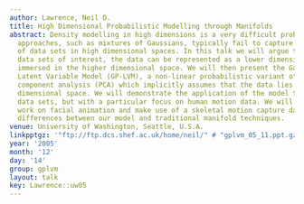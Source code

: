 ```yaml
---
author: Lawrence, Neil D.
title: High Dimensional Probabilistic Modelling through Manifolds
abstract: Density modelling in high dimensions is a very difficult problem. Traditional
  approaches, such as mixtures of Gaussians, typically fail to capture the structure
  of data sets in high dimensional spaces. In this talk we will argue that for many
  data sets of interest, the data can be represented as a lower dimensional manifold
  immersed in the higher dimensional space. We will then present the Gaussian Process
  Latent Variable Model (GP-LVM), a non-linear probabilistic variant of principal
  component analysis (PCA) which implicitly assumes that the data lies on a lower
  dimensional space. We will demonstrate the application of the model to a range of
  data sets, but with a particular focus on human motion data. We will show some preliminary
  work on facial animation and make use of a skeletal motion capture data set to illustrate
  differences between our model and traditional manifold techniques.
venue: University of Washington, Seattle, U.S.A.
linkpptgz: '"ftp://ftp.dcs.shef.ac.uk/home/neil/" # "gplvm_05_11.ppt.gz"'
year: '2005'
month: '12'
day: '14'
group: gplvm
layout: talk
key: Lawrence::uw05
---
```

